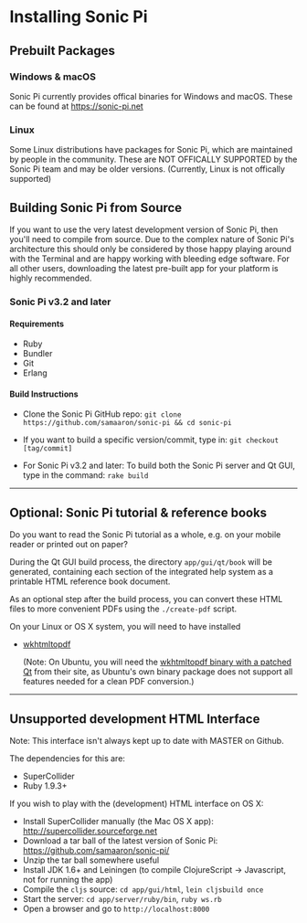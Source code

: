 # Installing Sonic Pi

## Prebuilt Packages
### Windows & macOS
Sonic Pi currently provides offical binaries for Windows and macOS. These can be found at https://sonic-pi.net

### Linux
Some Linux distributions have packages for Sonic Pi, which are maintained by people in the community. These are NOT OFFICALLY SUPPORTED by the Sonic Pi team and may be older versions. (Currently, Linux is not offically supported)

## Building Sonic Pi from Source
If you want to use the very latest development version of Sonic Pi, then
you'll need to compile from source. Due to the complex nature of Sonic
Pi's architecture this should only be considered by those happy playing
around with the Terminal and are happy working with bleeding edge
software. For all other users, downloading the latest pre-built app for your
platform is highly recommended.

### Sonic Pi v3.2 and later

#### Requirements
* Ruby
* Bundler
* Git
* Erlang

#### Build Instructions
* Clone the Sonic Pi GitHub repo:
```git clone https://github.com/samaaron/sonic-pi && cd sonic-pi```

* If you want to build a specific version/commit, type in:
```git checkout [tag/commit]```

* For Sonic Pi v3.2 and later: To build both the Sonic Pi server and Qt GUI, type in the command:
```rake build```

----

## Optional: Sonic Pi tutorial & reference books

Do you want to read the Sonic Pi tutorial as a whole, e.g. on your
mobile reader or printed out on paper?

During the Qt GUI build process, the directory `app/gui/qt/book` will
be generated, containing each section of the integrated help system
as a printable HTML reference book document.

As an optional step after the build process, you can convert these HTML
files to more convenient PDFs using the `./create-pdf` script.

On your Linux or OS X system, you will need to have installed

* [wkhtmltopdf](http://wkhtmltopdf.org)
  
  (Note: On Ubuntu, you will need the
  [wkhtmltopdf binary with a patched Qt](http://wkhtmltopdf.org/downloads.html)
  from their site, as Ubuntu's own binary package does not support all
  features needed for a clean PDF conversion.)

----

## Unsupported development HTML Interface

Note: This interface isn't always kept up to date with MASTER on Github.

The dependencies for this are:

* SuperCollider
* Ruby 1.9.3+

If you wish to play with the (development) HTML interface on OS X:

* Install SuperCollider manually (the Mac OS X app): http://supercollider.sourceforge.net
* Download a tar ball of the latest version of Sonic Pi: https://github.com/samaaron/sonic-pi/
* Unzip the tar ball somewhere useful
* Install JDK 1.6+ and Leiningen (to compile ClojureScript -> Javascript, not for running the app)
* Compile the `cljs` source: `cd app/gui/html`, `lein cljsbuild once`
* Start the server: `cd app/server/ruby/bin`, `ruby ws.rb`
* Open a browser and go to `http://localhost:8000`
